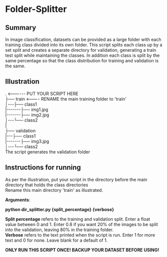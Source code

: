 # Folder-Splitter

## Summary

In image classification, datasets can be provided as a large folder with each training class divided into its own folder. 
This script splits each class up by a set split and creates a separate directory for validation, generating a train test split
while maintaining the classes. In addition each class is split by the same percentage so that the 
class distribution for training and validation is the same.

## Illustration

. <------ PUT YOUR SCRIPT HERE <br>
├── train <---- RENAME the main training folder to 'train' <br>
│---├── class1<br>
|-------├── img1.jpg<br>
|-------├── img2.jpg<br>
│---└── class2<br>
|<br>
├── validation<br>
|---├── class1<br>
|-------├── img3.jpg<br>
│---└── class2<br>
The script generates the validation folder

## Instructions for running
As per the illustration, put your script in the directory before the main directory that holds the class directories <br>
Rename this main directory 'train' as illustrated.

<strong>Arguments</strong>: <br>

<strong>python dir_splitter.py {split_percentage} {verbose}</strong> <br>

<strong>Split percentage </strong> refers to the training and validation split. Enter a float value between 0 and 1. Enter 0.8 if you want 20% of the images to be split into the validation, leaving 80% in the training folder. <br>
<strong>Verbose</strong> refers to the text printed when the script is run. Enter 1 for more text and 0 for none. Leave blank for a default of 1. <br>

<strong>ONLY RUN THIS SCRIPT ONCE! BACKUP YOUR DATASET BEFORE USING!</strong>
